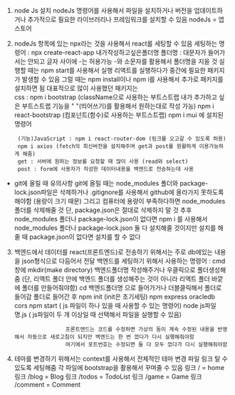 1.  node Js 설치
    nodeJs 명령어를 사용해서 파일을 설치하거나 버전을 업데이트하거나
    추가적으로 필요한 라이브러리나 프레임워크를 설치할 수 있음
    nodeJs = 앱스토어

2.  nodeJs 항목에 있는 npx라는 것을 사용해서 react를 세팅할 수 있음
    세팅하는 명령어 : npx create-react-app 내가작성하고싶은폴더명
    폴더명 : 대문자가 들어가서는 안되고 글자 사이에 -는 허용가능 -와 소문자를 활용해서 폴더명을 지을 것
    실행할 때는 npm start를 사용해서 실행
    리액트를 실행하다가 중간에 필요한 패키지가 발생할 수 있음
    그럴 때는 npm install이나 npm i를 사용해서 추가로 패키지를 설치하면 됨
    대표적으로 많이 사용했던 패키지는  
     css : npm i bootstrap
    (className으로 사용하는 부트스트랩
    내가 추가하고 싶은 부트스트랩 기능을 " "(띄어쓰기)를 활용해서 원하는대로 작성 가능)
    npm i react-bootstrap
    (컴포넌트(함수)로 사용하는 부트스트랩)
    npm i mui 에 설치된 명령어

         (기능)JavaScript : npm i react-router-dom (링크를 오고갈 수 있도록 허용)
         npm i axios (fetch의 최신버전을 설치해주며 get과 post를 원활하게 이용가능하게 해줌)
         get : 서버에 원하는 정보를 요청할 때 많이 사용 (read와 select)
         post : form에 사용자가 작성한 데이터내용을 백엔드로 전송하는데 사용

- git에 올릴 때 유의사항
  git에 올릴 때는 node_modules 폴더와 package-lock.json파일은 삭제하거나 .gitignore를 사용해서 github에 올라가지 못하도록 해야함 (용량이 크기 때문)
  그리고 컴퓨터에 용량이 부족하다하면 node_modules 폴더를 삭제해줄 것
  단, package.json은 절대로 삭제하지 말 것
  추후 node_modules 폴더나 package-lock.json이 없다면 npm i 를 사용해서 node_modules 폴더나 package-lock.json 둘 다 설치해줄 것이지만
  설치를 해줄 때 package.json이 없다면 설치를 할 수 없다

3.  백엔드에서 데이터를 react(프론트엔드)로 전송하기 위해서는 주로 db에있는 내용을 json형식으로 다듬어서 전달
    백엔드를 세팅하기 위해서 사용하는 명령어 :
    cmd창에 mkdir(make directory) 백엔드폴더명 작성해주거나 우클릭으로 폴더생성해줌
    (단, 리액트 폴더 안에 백엔드 폴더를 생성해주는 것이 아니라 리액트 폴더 바깥에 폴더를 만들어줘야함)
    cd 백엔드폴더명 으로 들어가거나 더블클릭해서 폴더로 들어감
    폴더로 들어간 후 npm init (init은 초기세팅)
    npm express oracledb cors
    npm start ( js 파일이 하나 있을 때 사용할 수 있는 명령어)
    node js파일명.js ( js파일이 두 개 이상일 때 선택해서 파일을 실행할 수 있음)

                        프론트엔드는 코드를 수정하면 가상의 돔이 계속 수정된 내용을 반영해서 자동으로 새로고침이 되지만 백엔드는 한 번 껐다가 다시 실행해줘야함
                        여기에서 포트번호는 수정되면 둘 다 모두 껐다가 다시 실행해줘야함

1.  테마를 변경하기 위해서는 context를 사용해서 전체적인 테마 변경
    파일 링크 탈 수 있도록 세팅해줌
    각 파일에 bootstrap을 활용해서 꾸며줄 수 있음
    링크 / = home
    링크 /blog = Blog
    링크 /todos = TodoList
    링크 /game = Game
    링크 /comment = Comment
